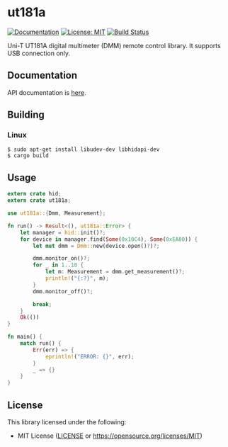 # ut181a

[![Documentation](https://docs.rs/ut181a/badge.svg)](https://docs.rs/ut181a) [![License: MIT](https://img.shields.io/badge/License-MIT-blue.svg)](https://opensource.org/licenses/MIT) [![Build Status](https://travis-ci.org/antage/ut181a.svg?branch=master)](https://travis-ci.org/antage/ut181a)

Uni-T UT181A digital multimeter (DMM) remote control library.
It supports USB connection only.

## Documentation

API documentation is [here](https://docs.rs/ut181a).

## Building

### Linux

```
$ sudo apt-get install libudev-dev libhidapi-dev
$ cargo build
```

## Usage

``` rust
extern crate hid;
extern crate ut181a;

use ut181a::{Dmm, Measurement};

fn run() -> Result<(), ut181a::Error> {
    let manager = hid::init()?;
    for device in manager.find(Some(0x10C4), Some(0xEA80)) {
        let mut dmm = Dmm::new(device.open()?)?;

        dmm.monitor_on()?;
        for _ in 1..10 {
            let m: Measurement = dmm.get_measurement()?;
            println!("{:?}", m);
        }
        dmm.monitor_off()?;

        break;
    }
    Ok(())
}

fn main() {
    match run() {
        Err(err) => {
            eprintln!("ERROR: {}", err);
        }
        _ => {}
    }
}
```

## License

This library licensed under the following:

* MIT License ([LICENSE](LICENSE) or https://opensource.org/licenses/MIT)
